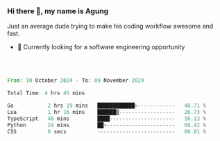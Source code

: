 ### Hi there 👋, my name is Agung
Just an average dude trying to make his coding workflow awesome and fast.

<!--
**agungfir98/agungfir98** is a ✨ _special_ ✨ repository because its `README.md` (this file) appears on your GitHub profile.
-->

- 🔭 Currently looking for a software engineering opportunity
<br/>
<br/>
<!--START_SECTION:waka-->

```rust
From: 10 October 2024 - To: 09 November 2024

Total Time: 4 hrs 45 mins

Go           2 hrs 19 mins   ████████████>------------   48.71 %
Lua          1 hr 16 mins    ██████▒------------------   26.73 %
TypeScript   46 mins         ████---------------------   16.13 %
Python       24 mins         ██>----------------------   08.42 %
CSS          0 secs          -------------------------   00.01 %
```

<!--END_SECTION:waka-->
